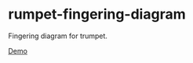 # rumpet-fingering-diagram

Fingering diagram for trumpet.


[Demo](https://artista-blue.github.io/trumpet-fingering-diagram/)
